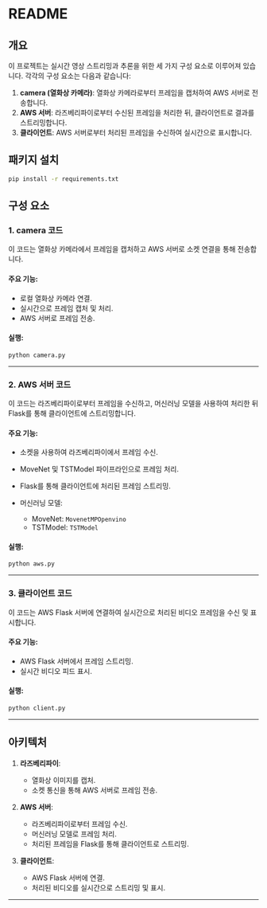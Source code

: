# README

## 개요
이 프로젝트는 실시간 영상 스트리밍과 추론을 위한 세 가지 구성 요소로 이루어져 있습니다. 각각의 구성 요소는 다음과 같습니다:

1. **camera (열화상 카메라)**: 열화상 카메라로부터 프레임을 캡처하여 AWS 서버로 전송합니다.
2. **AWS 서버**: 라즈베리파이로부터 수신된 프레임을 처리한 뒤, 클라이언트로 결과를 스트리밍합니다.
3. **클라이언트**: AWS 서버로부터 처리된 프레임을 수신하여 실시간으로 표시합니다.

## 패키지 설치
```bash
pip install -r requirements.txt
```

## 구성 요소

### 1. camera 코드
이 코드는 열화상 카메라에서 프레임을 캡처하고 AWS 서버로 소켓 연결을 통해 전송합니다.

#### 주요 기능:
- 로컬 열화상 카메라 연결.
- 실시간으로 프레임 캡처 및 처리.
- AWS 서버로 프레임 전송.

#### 실행:
```bash
python camera.py
```

---

### 2. AWS 서버 코드
이 코드는 라즈베리파이로부터 프레임을 수신하고, 머신러닝 모델을 사용하여 처리한 뒤 Flask를 통해 클라이언트에 스트리밍합니다.

#### 주요 기능:
- 소켓을 사용하여 라즈베리파이에서 프레임 수신.
- MoveNet 및 TSTModel 파이프라인으로 프레임 처리.
- Flask를 통해 클라이언트에 처리된 프레임 스트리밍.

- 머신러닝 모델:
  - MoveNet: `MovenetMPOpenvino`
  - TSTModel: `TSTModel`

#### 실행:
```bash
python aws.py
```

---

### 3. 클라이언트 코드
이 코드는 AWS Flask 서버에 연결하여 실시간으로 처리된 비디오 프레임을 수신 및 표시합니다.

#### 주요 기능:
- AWS Flask 서버에서 프레임 스트리밍.
- 실시간 비디오 피드 표시.

#### 실행:
```bash
python client.py
```

---

## 아키텍처
1. **라즈베리파이**:
   - 열화상 이미지를 캡처.
   - 소켓 통신을 통해 AWS 서버로 프레임 전송.

2. **AWS 서버**:
   - 라즈베리파이로부터 프레임 수신.
   - 머신러닝 모델로 프레임 처리.
   - 처리된 프레임을 Flask를 통해 클라이언트로 스트리밍.

3. **클라이언트**:
   - AWS Flask 서버에 연결.
   - 처리된 비디오를 실시간으로 스트리밍 및 표시.

---
